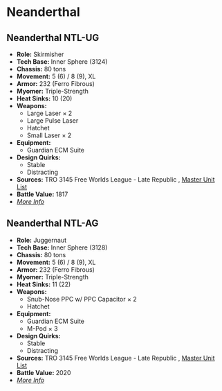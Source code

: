 # Neanderthal 

## Neanderthal NTL-UG 

- **Role:** Skirmisher 
- **Tech Base:** Inner Sphere (3124) 
- **Chassis:** 80 tons 
- **Movement:** 5 (6) / 8 (9), XL 
- **Armor:** 232 (Ferro Fibrous) 
- **Myomer:** Triple-Strength 
- **Heat Sinks:** 10 (20) 
- **Weapons:** 
  - Large Laser × 2 
  - Large Pulse Laser 
  - Hatchet 
  - Small Laser × 2 
- **Equipment:** 
  - Guardian ECM Suite 
- **Design Quirks:** 
  - Stable 
  - Distracting 
- **Sources:** TRO 3145 Free Worlds League - Late Republic , [Master Unit List](http://masterunitlist.info/Unit/Details/6514/neanderthal-ntl-ug) 
- **Battle Value:** 1817 
- [*More Info*](neanderthal/neanderthal_ntl-ug.md) 

## Neanderthal NTL-AG 

- **Role:** Juggernaut 
- **Tech Base:** Inner Sphere (3128) 
- **Chassis:** 80 tons 
- **Movement:** 5 (6) / 8 (9), XL 
- **Armor:** 232 (Ferro Fibrous) 
- **Myomer:** Triple-Strength 
- **Heat Sinks:** 11 (22) 
- **Weapons:** 
  - Snub-Nose PPC w/ PPC Capacitor × 2 
  - Hatchet 
- **Equipment:** 
  - Guardian ECM Suite 
  - M-Pod × 3 
- **Design Quirks:** 
  - Stable 
  - Distracting 
- **Sources:** TRO 3145 Free Worlds League - Late Republic , [Master Unit List](http://masterunitlist.info/Unit/Details/6513/neanderthal-ntl-ag) 
- **Battle Value:** 2020 
- [*More Info*](neanderthal/neanderthal_ntl-ag.md) 

